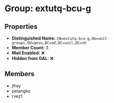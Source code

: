 # Group: extutq-bcu-g

## Properties

- **Distinguished Name:** `CN=extutq-bcu-g,OU=unil-groups,OU=gesu,DC=ad,DC=unil,DC=ch`
- **Member Count:** 3
- **Mail Enabled:** ❌
- **Hidden from GAL:** ❌

## Members

- jfrey
- pelangko
- rvez1
